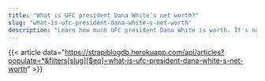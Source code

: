 ```yaml
---
title: "What is UFC president Dana White’s net worth?"
slug: "what-is-ufc-president-dana-white-s-net-worth"
description: "Learn how much UFC president Dana White is worth. It's no secret that UFC president Dana White is the most prominent and well-known person in MMA history. Over the last two decades, the former Boston Harbor Hotel bellman and boxercise teacher has built the nascent UFC into a worldwide empire, and he shows no signs of slowing down."
---
```


{{< article data="https://strapiblogdb.herokuapp.com/api/articles?populate=*&filters[slug][$eq]=what-is-ufc-president-dana-white-s-net-worth" >}}
